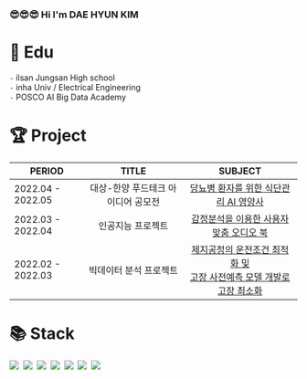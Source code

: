 ### :sunglasses::sunglasses::sunglasses: Hi I'm DAE HYUN KIM


<div align=left><h1>📘 ️Edu</h1></div>

`-` ilsan Jungsan High school \
`-` inha Univ / Electrical Engineering \
`-` POSCO AI Big Data Academy 



<div align=left><h1>🏆 Project</h1></div>

|   PERIOD   | TITLE | SUBJECT |
| -------- | :-------: | :---------:|
| 2022.04 - 2022.05 | 대상-한양 푸드테크 아이디어 공모전 | [당뇨병 환자를 위한 식단관리 AI 영양사](https://github.com/Gerorbit/Project/tree/main/%EB%8B%B9%EB%87%A8%EB%B3%91%20%ED%99%98%EC%9E%90%EB%A5%BC%20%EC%9C%84%ED%95%9C%20%EC%8B%9D%EB%8B%A8%EA%B4%80%EB%A6%AC%20AI%20%EC%98%81%EC%96%91%EC%82%AC) |
| 2022.03 - 2022.04 | 인공지능 프로젝트 | [감정분석을 이용한 사용자 맞춤 오디오 북](https://github.com/Gerorbit/Project/tree/main/%EA%B0%90%EC%A0%95%EB%B6%84%EC%84%9D%EC%9D%84%20%EC%9D%B4%EC%9A%A9%ED%95%9C%20%EC%82%AC%EC%9A%A9%EC%9E%90%20%EB%A7%9E%EC%B6%A4%20%EC%98%A4%EB%94%94%EC%98%A4%20%EB%B6%81) |
| 2022.02 - 2022.03 | 빅데이터 분석 프로젝트 | [제지공정의 운전조건 최적화 및<br/> 고장 사전예측 모델 개발로 고장 최소화](https://github.com/Gerorbit/Project/tree/main/%EC%A0%9C%EC%A7%80%EA%B3%B5%EC%A0%95%EC%9D%98%20%EC%9A%B4%EC%A0%84%EC%A1%B0%EA%B1%B4%20%EC%B5%9C%EC%A0%81%ED%99%94%20%EB%B0%8F%20%EA%B3%A0%EC%9E%A5%20%EC%82%AC%EC%A0%84%EC%98%88%EC%B8%A1%20%EB%AA%A8%EB%8D%B8%20%EA%B0%9C%EB%B0%9C%EB%A1%9C%20%EA%B3%A0%EC%9E%A5%20%EC%B5%9C%EC%86%8C%ED%99%94) |



<div align=left><h1>📚 Stack</h1></div>

<p align="left">
  <img src="https://img.shields.io/badge/Python-3776AB?style=flat-square&logo=Python&logoColor=white"/></a>&nbsp 
  <img src="https://img.shields.io/badge/C-A8B9CC?style=flat-square&logo=C&logoColor=white"/></a>&nbsp 
  <img src="https://img.shields.io/badge/C++-00599C?style=flat-square&logo=C%2B%2B&logoColor=white"/></a>&nbsp 
  <img src="https://img.shields.io/badge/PyTorch-EE4C2C?style=flat-square&logo=PyTorch&logoColor=white"/></a>&nbsp 
  <img src="https://img.shields.io/badge/TensorFlow-FF6F00?style=flat-square&logo=TensorFlow&logoColor=white"/></a>&nbsp 
  <img src="https://img.shields.io/badge/Keras-D00000?style=flat-square&logo=Keras&logoColor=white"/></a>&nbsp 
  <img src="https://img.shields.io/badge/YOLO-00FFFF?style=flat-square&logo=YOLO&logoColor=white"/></a>&nbsp 
  <br>
